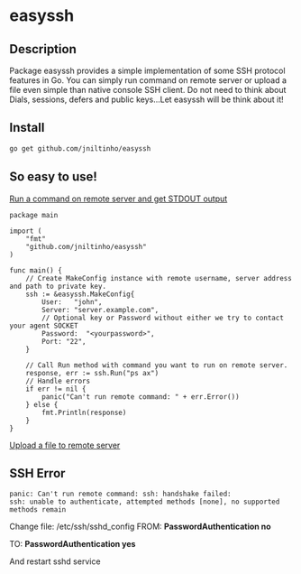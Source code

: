 # easyssh

## Description

Package easyssh provides a simple implementation of some SSH protocol features in Go.
You can simply run command on remote server or upload a file even simple than native console SSH client.
Do not need to think about Dials, sessions, defers and public keys...Let easyssh will be think about it!

## Install


```bash
go get github.com/jniltinho/easyssh
```

## So easy to use!

[Run a command on remote server and get STDOUT output](example/run.go)

```
package main

import (
	"fmt"
	"github.com/jniltinho/easyssh"
)

func main() {
	// Create MakeConfig instance with remote username, server address and path to private key.
	ssh := &easyssh.MakeConfig{
		User:   "john",
		Server: "server.example.com",
		// Optional key or Password without either we try to contact your agent SOCKET
		Password:  "<yourpassword>",
		Port: "22",
	}

	// Call Run method with command you want to run on remote server.
	response, err := ssh.Run("ps ax")
	// Handle errors
	if err != nil {
		panic("Can't run remote command: " + err.Error())
	} else {
		fmt.Println(response)
	}
}
```

[Upload a file to remote server](example/scp.go)


## SSH Error

```
panic: Can't run remote command: ssh: handshake failed: 
ssh: unable to authenticate, attempted methods [none], no supported methods remain
```

Change file: /etc/ssh/sshd_config
FROM: **PasswordAuthentication no**

TO: **PasswordAuthentication yes**

And restart sshd service
